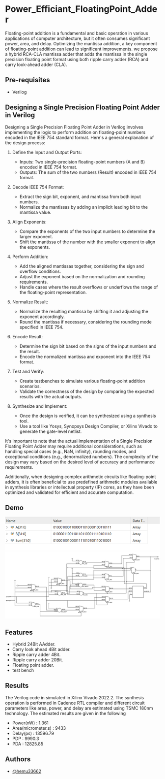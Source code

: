 # Power_Efficiant_FloatingPoint_Adder
 Floating-point addition is a fundamental and basic operation in various applications of computer architecture,
 but it often consumes significant power, area, and delay. Optimizing the mantissa addition, a key component of floating-point addition
 can lead to significant improvements.
 we propose a hybrid RCA-CLA mantissa adder that adds the mantissa in the single precision floating point format using both
 ripple carry adder (RCA) and carry look-ahead adder (CLA).


Pre-requisites
--------------

- Verilog
## Designing a Single Precision Floating Point Adder in Verilog
Designing a Single Precision Floating Point Adder in Verilog involves implementing the logic to perform addition on 
floating-point numbers encoded in the IEEE 754 standard format. Here's a general explanation of the design process:

1. Define the Input and Output Ports:
   - Inputs: Two single-precision floating-point numbers (A and B) encoded in IEEE 754 format.
   - Outputs: The sum of the two numbers (Result) encoded in IEEE 754 format.

2. Decode IEEE 754 Format:
   - Extract the sign bit, exponent, and mantissa from both input numbers.
   - Normalize the mantissas by adding an implicit leading bit to the mantissa value.

3. Align Exponents:
   - Compare the exponents of the two input numbers to determine the larger exponent.
   - Shift the mantissa of the number with the smaller exponent to align the exponents.

4. Perform Addition:
   - Add the aligned mantissas together, considering the sign and overflow conditions.
   - Adjust the exponent based on the normalization and rounding requirements.
   - Handle cases where the result overflows or underflows the range of the floating-point representation.

5. Normalize Result:
   - Normalize the resulting mantissa by shifting it and adjusting the exponent accordingly.
   - Round the mantissa if necessary, considering the rounding mode specified in IEEE 754.

6. Encode Result:
   - Determine the sign bit based on the signs of the input numbers and the result.
   - Encode the normalized mantissa and exponent into the IEEE 754 format.

7. Test and Verify:
   - Create testbenches to simulate various floating-point addition scenarios.
   - Validate the correctness of the design by comparing the expected results with the actual outputs.

8. Synthesize and Implement:
   - Once the design is verified, it can be synthesized using a synthesis tool.
   - Use a tool like Yosys, Synopsys Design Compiler, or Xilinx Vivado to generate the gate-level netlist.

It's important to note that the actual implementation of a Single Precision Floating Point Adder may require additional considerations, such as handling special cases (e.g., NaN, infinity), rounding modes, and exceptional conditions (e.g., denormalized numbers). The complexity of the design may vary based on the desired level of accuracy and performance requirements.

Additionally, when designing complex arithmetic circuits like floating-point adders, it is often beneficial to use predefined arithmetic modules available in synthesis libraries or intellectual property (IP) cores, as they have been optimized and validated for efficient and accurate computation.


## Demo

![Results](Floating_Point_Addder_Result.png)
![Results](FPA.jpg)

## Features

- Hybrid 24Bit AAdder.
- Carry look ahead 4Bit adder.
- Ripple carry adder 4Bit.
- Ripple carry adder 20Bit.
- Floating point adder.
- test bench



## Results

The Verilog code in simulated in Xilinx Vivado 2022.2. The synthesis operation is performed in Cadence RTL compiler and different circuit parameters like area, power, and delay are estimated using TSMC 180nm technology. The estimated results are given in the following 
- Power(nW)           : 1.361
- Area(micrometer.s)  : 9433
- Delay(ps)           : 13596.79
- PDP                 : 9990.3  
- PDA                 : 12825.85

## Authors

- [@hemu33662](https://github.com/hemu33662)

